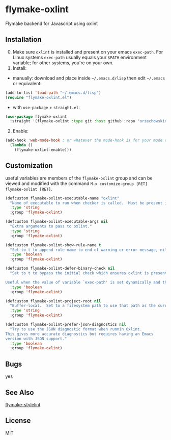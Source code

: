 # flymake-oxlint
Flymake backend for Javascript using oxlint


## Installation

0. Make sure `oxlint` is installed and present on your emacs `exec-path`.  For Linux systems `exec-path` usually equals your `$PATH` environment variable; for other systems, you're on your own.
1. Install:
  - manually: download and place inside `~/.emacs.d/lisp` then edit `~/.emacs` or equivalent:
  ```lisp
  (add-to-list 'load-path "~/.emacs.d/lisp")
  (require "flymake-oxlint.el")
  ```
  - with `use-package` + `straight.el`:
  ```lisp
  (use-package flymake-oxlint
    :straight '(flymake-oxlint :type git :host github :repo "orzechowskid/flymake-oxlint"))
  ```
2. Enable:
```lisp
(add-hook 'web-mode-hook ; or whatever the mode-hook is for your mode of choice
  (lambda ()
    (flymake-oxlint-enable)))
```
## Customization

useful variables are members of the `flymake-oxlint` group and can be viewed and modified with the command `M-x customize-group [RET] flymake-oxlint [RET]`.

```lisp
(defcustom flymake-oxlint-executable-name "oxlint"
  "Name of executable to run when checker is called.  Must be present in variable `exec-path'."
  :type 'string
  :group 'flymake-oxlint)

(defcustom flymake-oxlint-executable-args nil
  "Extra arguments to pass to oxlint."
  :type 'string
  :group 'flymake-oxlint)

(defcustom flymake-oxlint-show-rule-name t
  "Set to t to append rule name to end of warning or error message, nil otherwise."
  :type 'boolean
  :group 'flymake-oxlint)

(defcustom flymake-oxlint-defer-binary-check nil
  "Set to t to bypass the initial check which ensures oxlint is present.

Useful when the value of variable `exec-path' is set dynamically and the location of oxlint might not be known ahead of time."
  :type 'boolean
  :group 'flymake-oxlint)

(defcustom flymake-oxlint-project-root nil
  "Buffer-local.  Set to a filesystem path to use that path as the current working directory of the linting process."
  :type 'string
  :group 'flymake-oxlint)

(defcustom flymake-oxlint-prefer-json-diagnostics nil
  "Try to use the JSON diagnostic format when runnin Oxlint.
This gives more accurate diagnostics but requires having an Emacs
version with JSON support."
  :type 'boolean
  :group 'flymake-oxlint)
```

## Bugs

yes

## See Also

[flymake-stylelint](https://github.com/orzechowskid/flymake-stylelint)

## License

MIT
